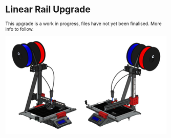 # Linear Rail Upgrade

This upgrade is a work in progress, files have not yet been finalised. More info to follow.

![AXIS 1.5 CAD](https://github.com/Makertech3D/AXIS/blob/master/Linear%20Rail%20Upgrade/Linear%20Rail%20Upgrade%20CAD.png)
